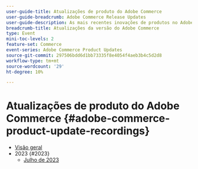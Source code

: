 ```yaml
---
user-guide-title: Atualizações de produto do Adobe Commerce
user-guide-breadcrumb: Adobe Commerce Release Updates
user-guide-description: As mais recentes inovações de produtos no Adobe Commerce, apresentadas pela equipe de produtos da Adobe Commerce.
breadcrumb-title: Atualizações da versão do Adobe Commerce
type: Event
mini-toc-levels: 2
feature-set: Commerce
event-series: Adobe Commerce Product Updates
source-git-commit: 297506bdd6d1bb73335f8e4054f4aeb3b4c5d2d8
workflow-type: tm+mt
source-wordcount: '29'
ht-degree: 10%

---
```



# Atualizações de produto do Adobe Commerce {#adobe-commerce-product-update-recordings}

+ [Visão geral](overview.md)
+ 2023 {#2023}
   + [Julho de 2023](2023/july2023.md)
